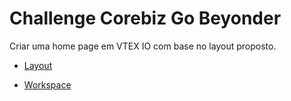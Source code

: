 # Challenge Corebiz Go Beyonder

Criar uma home page em VTEX IO com base no layout proposto.

- [Layout](https://www.figma.com/file/awhTJyKgrjEOqPHUrrFBv0/Corebiz---Frontend-Challenge?node-id=1%3A2)

- [Workspace](https://juslenelobeugobeyonder--corebizio.myvtex.com/)